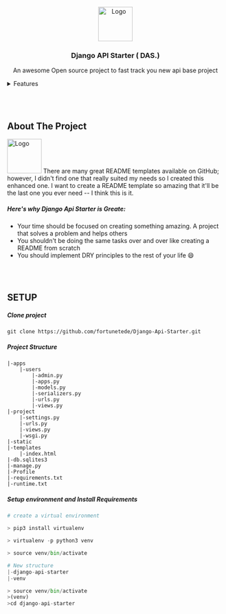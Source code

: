 
<!-- PROJECT LOGO -->
<br />
<div align="center">
  <a href="https://github.com/fortunetede/Django-Api-Starter">
    <img src="images/logo.png" alt="Logo" width="80" height="80">
  </a>

  <h3 align="center"> Django API Starter ( DAS.) </h3>

  <p align="center"> An awesome Open source project to fast track you new api base project </p>
</div>



<!-- Features -->
<details>
  <summary>Features</summary>
  <ol>
    <li>
      <a href="#about-the-project">About The Project</a>
      <ul>
        <li><a href="#heres-why-django-api-starter-is-greate">Here's why Django Api Starter is Greate</a></li>
      </ul>
    </li>
    <li>
      <a href="#setup">Setup</a>
      <ul>
        <li><a href="#users-app-models">Clone project </a></li>
        <li><a href="#users-app-models">Project Structure</a></li>
        <li><a href="#users-app-models">Install Requirements</a></li>
        <li><a href="#users-app-models">Run Project</a></li>
      </ul>
    </li>
  </ol>
</details>

<br><br>
<!-- ABOUT THE PROJECT -->
## About The Project

<img src="images/logo.png" alt="Logo" width="80" height="80">
There are many great README templates available on GitHub; however, I didn't find one that really suited my needs so I created this enhanced one. I want to create a README template so amazing that it'll be the last one you ever need -- I think this is it.

##### Here's why Django Api Starter is Greate:
* Your time should be focused on creating something amazing. A project that solves a problem and helps others
* You shouldn't be doing the same tasks over and over like creating a README from scratch
* You should implement DRY principles to the rest of your life :smile:


<br><br>
<!-- SETUP -->
## SETUP

##### Clone project 
```object
git clone https://github.com/fortunetede/Django-Api-Starter.git
```

##### Project Structure
```
|-apps
    |-users
        |-admin.py
        |-apps.py
        |-models.py
        |-serializers.py
        |-urls.py
        |-views.py
|-project
    |-settings.py
    |-urls.py
    |-views.py
    |-wsgi.py
|-static
|-templates
    |-index.html
|-db.sqlites3
|-manage.py
|-Profile
|-requirements.txt
|-runtime.txt
```

##### Setup environment and Install Requirements
```python
# create a virtual environment

> pip3 install virtualenv

> virtualenv -p python3 venv

> source venv/bin/activate  

# New structure
|-django-api-starter
|-venv

> source venv/bin/activate
>(venv)
>cd django-api-starter
```
